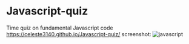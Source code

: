 # Javascript-quiz
Time quiz on fundamental Javascript code
https://celeste3140.github.io/Javascript-quiz/
screenshot: 
![javascript](https://user-images.githubusercontent.com/105468134/173740371-cba74d50-72a3-4558-ad38-02099730944f.jpg)
